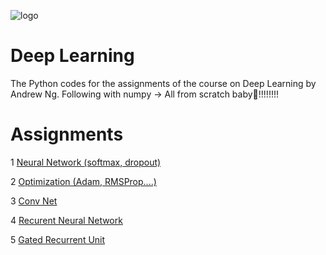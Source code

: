 ![logo](https://user-images.githubusercontent.com/75822824/118496991-451a2d00-b742-11eb-8d8b-fd6c7e0dad81.jpg)

# Deep Learning

The Python codes for the assignments of the course on Deep Learning by Andrew Ng. Following with numpy -> All from scratch baby🤟!!!!!!!!

# Assignments

1 [Neural Network (softmax, dropout)](https://github.com/Devanshu-singh-VR/Deep-Learning-Python/tree/main/Deep%20Learning/Softmax%20NN)

2 [Optimization (Adam, RMSProp....)](https://github.com/Devanshu-singh-VR/Deep-Learning-Python/tree/main/Deep%20Learning/Optimization%20Algo)

3 [Conv Net](https://github.com/Devanshu-singh-VR/Deep-Learning-Python/tree/main/Deep%20Learning/ConvNet)

4 [Recurent Neural Network](https://github.com/Devanshu-singh-VR/Deep-Learning-Python/tree/main/Deep%20Learning/RNN)

5 [Gated Recurrent Unit](https://github.com/Devanshu-singh-VR/Deep-Learning-Python/tree/main/Deep%20Learning/GRU)
